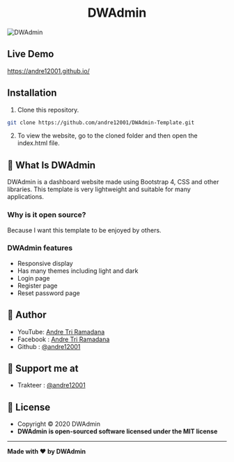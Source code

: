<h1 align="center">DWAdmin</h1>

![DWAdmin](https://raw.githubusercontent.com/andre12001/DWAdmin-Template/main/example.jpg?raw=true)

## Live Demo
https://andre12001.github.io/

## Installation
1. Clone this repository.
```bash
git clone https://github.com/andre12001/DWAdmin-Template.git
```
2. To view the website, go to the cloned folder and then open the index.html file.

## 🤔 What Is DWAdmin
DWAdmin is a dashboard website made using Bootstrap 4, CSS and other libraries. This template is very lightweight and suitable for many applications.

### Why is it open source?
Because I want this template to be enjoyed by others.

### DWAdmin features
- Responsive display
- Has many themes including light and dark
- Login page
- Register page
- Reset password page

## 🧑 Author
- YouTube: <a href="https://www.youtube.com/channel/UCDzN3CzrBwdCG-QXEp6u23Q">Andre Tri Ramadana</a>
- Facebook : <a href="https://www.facebook.com/andre123.co.id/">Andre Tri Ramadana</a>
- Github : <a href="https://github.com/andre12001"> @andre12001</a>

## 🧑 Support me at
- Trakteer : <a href="https://trakteer.id/andre12001"> @andre12001</a>

## 📝 License
- Copyright © 2020 DWAdmin
- **DWAdmin is open-sourced software licensed under the MIT license**

------------
**Made with ❤️ by DWAdmin**
